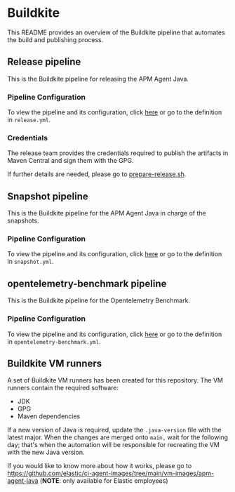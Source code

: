 # Buildkite

This README provides an overview of the Buildkite pipeline that automates the build and publishing process.

## Release pipeline

This is the Buildkite pipeline for releasing the APM Agent Java.

### Pipeline Configuration

To view the pipeline and its configuration, click [here](https://buildkite.com/elastic/apm-agent-java-release) or
go to the definition in `release.yml`.

### Credentials

The release team provides the credentials required to publish the artifacts in Maven Central and sign them
with the GPG.

If further details are needed, please go to [prepare-release.sh](hooks/prepare-release.sh).

## Snapshot pipeline

This is the Buildkite pipeline for the APM Agent Java in charge of the snapshots.

### Pipeline Configuration

To view the pipeline and its configuration, click [here](https://buildkite.com/elastic/apm-agent-java-snapshot) or
go to the definition in `snapshot.yml`.

## opentelemetry-benchmark pipeline

This is the Buildkite pipeline for the Opentelemetry Benchmark.

### Pipeline Configuration

To view the pipeline and its configuration, click [here](https://buildkite.com/elastic/apm-agent-java-opentelemetry-benchmark) or
go to the definition in `opentelemetry-benchmark.yml`.

## Buildkite VM runners

A set of Buildkite VM runners has been created for this repository. The VM runners contain
the required software:
* JDK
* GPG
* Maven dependencies

If a new version of Java is required, update the `.java-version` file with the latest major. When the changes are merged onto `main,` wait for the following day; that's when the automation will be responsible for recreating the VM with the new Java version.

If you would like to know more about how it works, please go to https://github.com/elastic/ci-agent-images/tree/main/vm-images/apm-agent-java (**NOTE**: only available for Elastic employees)
